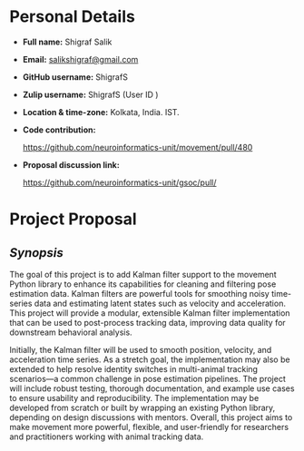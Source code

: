 # Personal Details

- **Full name:** Shigraf Salik
- **Email:** salikshigraf@gmail.com
- **GitHub username:** ShigrafS
- **Zulip username:** ShigrafS (User ID )
- **Location & time-zone:** Kolkata, India. IST.
- **Code contribution:**
    
    https://github.com/neuroinformatics-unit/movement/pull/480

- **Proposal discussion link:**

    https://github.com/neuroinformatics-unit/gsoc/pull/
    

# Project Proposal 

## *Synopsis*

The goal of this project is to add Kalman filter support to the movement Python library to enhance its capabilities for cleaning and filtering pose estimation data. Kalman filters are powerful tools for smoothing noisy time-series data and estimating latent states such as velocity and acceleration. This project will provide a modular, extensible Kalman filter implementation that can be used to post-process tracking data, improving data quality for downstream behavioral analysis.

Initially, the Kalman filter will be used to smooth position, velocity, and acceleration time series. As a stretch goal, the implementation may also be extended to help resolve identity switches in multi-animal tracking scenarios—a common challenge in pose estimation pipelines. The project will include robust testing, thorough documentation, and example use cases to ensure usability and reproducibility. The implementation may be developed from scratch or built by wrapping an existing Python library, depending on design discussions with mentors. Overall, this project aims to make movement more powerful, flexible, and user-friendly for researchers and practitioners working with animal tracking data.
